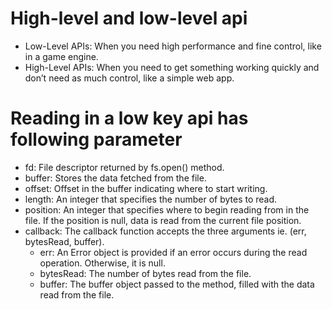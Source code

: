 # High-level and low-level api

- Low-Level APIs: When you need high performance and fine control, like in a game engine.
- High-Level APIs: When you need to get something working quickly and don’t need as much control, like a simple web app.

# Reading in a low key api has following parameter

- fd: File descriptor returned by fs.open() method.
- buffer: Stores the data fetched from the file.
- offset: Offset in the buffer indicating where to start writing.
- length: An integer that specifies the number of bytes to read.
- position: An integer that specifies where to begin reading from in the file. If the position is null, data is read from the current file position.
- callback: The callback function accepts the three arguments ie. (err, bytesRead, buffer).
  - err: An Error object is provided if an error occurs during the read operation. Otherwise, it is null.
  - bytesRead: The number of bytes read from the file.
  - buffer: The buffer object passed to the method, filled with the data read from the file.
